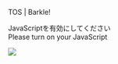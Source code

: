 TOS | Barkle!

JavaScriptを有効にしてください  
Please turn on your JavaScript

![](/static-assets/splash.png?1730854630136)